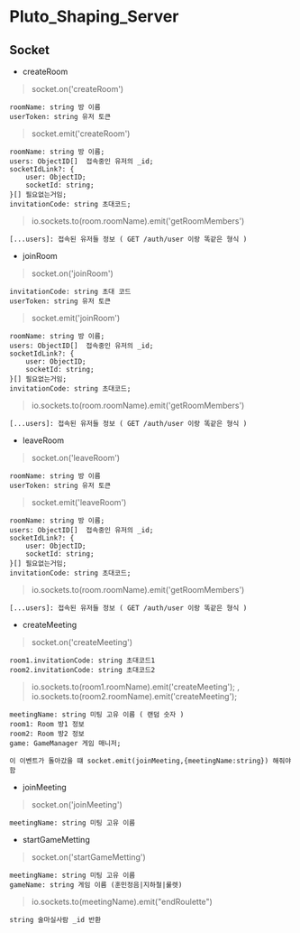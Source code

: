 # Pluto_Shaping_Server

## Socket

-   createRoom

> socket.on('createRoom')

    roomName: string 방 이름
    userToken: string 유저 토큰

> socket.emit('createRoom')

    roomName: string 방 이름;
    users: ObjectID[]  접속중인 유저의 _id;
    socketIdLink?: {
    	user: ObjectID;
    	socketId: string;
    }[] 필요없는거임;
    invitationCode: string 초대코드;

> io.sockets.to(room.roomName).emit('getRoomMembers')

    [...users]: 접속된 유저들 정보 ( GET /auth/user 이랑 똑같은 형식 )

-   joinRoom

> socket.on('joinRoom')

    invitationCode: string 초대 코드
    userToken: string 유저 토큰

> socket.emit('joinRoom')

    roomName: string 방 이름;
    users: ObjectID[]  접속중인 유저의 _id;
    socketIdLink?: {
    	user: ObjectID;
    	socketId: string;
    }[] 필요없는거임;
    invitationCode: string 초대코드;

> io.sockets.to(room.roomName).emit('getRoomMembers')

    [...users]: 접속된 유저들 정보 ( GET /auth/user 이랑 똑같은 형식 )

-   leaveRoom

> socket.on('leaveRoom')

    roomName: string 방 이름
    userToken: string 유저 토큰

> socket.emit('leaveRoom')

    roomName: string 방 이름;
    users: ObjectID[]  접속중인 유저의 _id;
    socketIdLink?: {
    	user: ObjectID;
    	socketId: string;
    }[] 필요없는거임;
    invitationCode: string 초대코드;

> io.sockets.to(room.roomName).emit('getRoomMembers')

    [...users]: 접속된 유저들 정보 ( GET /auth/user 이랑 똑같은 형식 )

-   createMeeting

> socket.on('createMeeting')

    room1.invitationCode: string 초대코드1
    room2.invitationCode: string 초대코드2

> io.sockets.to(room1.roomName).emit('createMeeting'); , io.sockets.to(room2.roomName).emit('createMeeting');

    meetingName: string 미팅 고유 이름 ( 랜덤 숫자 )
    room1: Room 방1 정보
    room2: Room 방2 정보
    game: GameManager 게임 매니저;

    이 이벤트가 돌아갔을 떄 socket.emit(joinMeeting,{meetingName:string}) 해줘야함

-   joinMeeting

> socket.on('joinMeeting')

    meetingName: string 미팅 고유 이름

-   startGameMetting

> socket.on('startGameMetting')

    meetingName: string 미팅 고유 이름
    gameName: string 게임 이름 (훈민정음|지하철|룰렛)

> io.sockets.to(meetingName).emit("endRoulette")

    string 술마실사람 _id 반환
